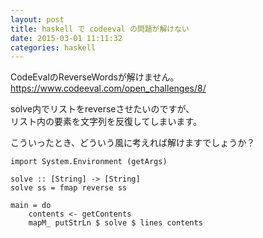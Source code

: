 ```yaml
---
layout: post
title: haskell で codeeval の問題が解けない
date: 2015-03-01 11:11:32
categories: haskell
---
```

<p>CodeEvalのReverseWordsが解けません。<br>
<a href="https://www.codeeval.com/open_challenges/8/" rel="nofollow">https://www.codeeval.com/open_challenges/8/</a></p>

<p>solve内でリストをreverseさせたいのですが、<br>
リスト内の要素を文字列を反復してしまいます。</p>

<p>こういったとき、どういう風に考えれば解けますでしょうか？</p>

<pre><code>import System.Environment (getArgs)

solve :: [String] -&gt; [String]
solve ss = fmap reverse ss

main = do
    contents &lt;- getContents
    mapM_ putStrLn $ solve $ lines contents
</code></pre>

